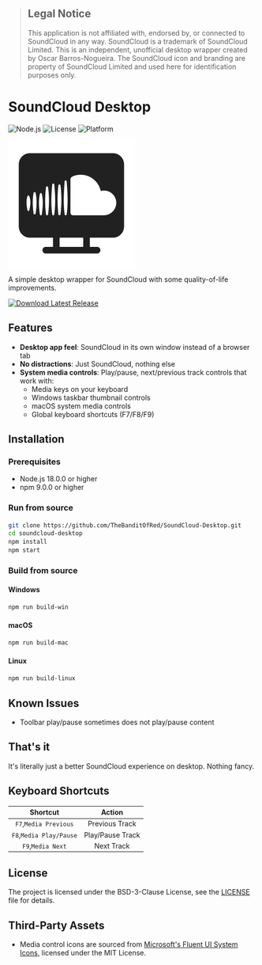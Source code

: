 > ## Legal Notice
> This application is not affiliated with, endorsed by, or connected to SoundCloud in any way. SoundCloud is a trademark of SoundCloud Limited. This is an independent, unofficial desktop wrapper created by Oscar Barros-Nogueira. The SoundCloud icon and branding are property of SoundCloud Limited and used here for identification purposes only.

# SoundCloud Desktop
![Node.js](https://img.shields.io/badge/Node.js-18+-339933?logo=node.js)
![License](https://img.shields.io/badge/license-BSD--3--Clause-green)
![Platform](https://img.shields.io/badge/platform-Windows%20%7C%20macOS%20%7C%20Linux-lightgrey)

<img src="assets/icon.png" width="256" height="256">

A simple desktop wrapper for SoundCloud with some quality-of-life improvements.

[![Download Latest Release](https://img.shields.io/github/v/release/TheBanditOfRed/SoundCloud-Desktop?style=for-the-badge&logo=github)](https://github.com/TheBanditOfRed/SoundCloud-Desktop/releases/latest)

## Features

- **Desktop app feel**: SoundCloud in its own window instead of a browser tab
- **No distractions**: Just SoundCloud, nothing else
- **System media controls**: Play/pause, next/previous track controls that work with:
  - Media keys on your keyboard
  - Windows taskbar thumbnail controls
  - macOS system media controls
  - Global keyboard shortcuts (F7/F8/F9)

## Installation

### Prerequisites
- Node.js 18.0.0 or higher
- npm 9.0.0 or higher

### Run from source
```bash
git clone https://github.com/TheBanditOfRed/SoundCloud-Desktop.git
cd soundcloud-desktop
npm install
npm start
```

### Build from source

#### Windows
```bash
npm run build-win
```

#### macOS
```bash
npm run build-mac
```

#### Linux
```bash
npm run build-linux
```

## Known Issues
- Toolbar play/pause sometimes does not play/pause content

## That's it

It's literally just a better SoundCloud experience on desktop. Nothing fancy.

## Keyboard Shortcuts
|        Shortcut         |      Action      |
|:-----------------------:|:----------------:|
|  `F7`,`Media Previous`  |  Previous Track  |
| `F8`,`Media Play/Pause` | Play/Pause Track |
|    `F9`,`Media Next`    |    Next Track    |

## License

The project is licensed under the BSD-3-Clause License, see the [LICENSE](LICENSE) file for details.

## Third-Party Assets
- Media control icons are sourced from [Microsoft's Fluent UI System Icons](https://github.com/microsoft/fluentui-system-icons), licensed under the MIT License.
